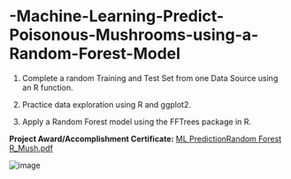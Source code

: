 # -Machine-Learning-Predict-Poisonous-Mushrooms-using-a-Random-Forest-Model

1. Complete a random Training and Test Set from one Data Source using an R function.

2. Practice data exploration using R and ggplot2.

3. Apply a Random Forest model using the FFTrees package in R.



**Project Award/Accomplishment Certificate:**
[ML PredictionRandom Forest R_Mush.pdf](https://github.com/Pikachu0405/-Machine-Learning-Predict-Poisonous-Mushrooms-using-a-Random-Forest-Model/files/7636108/ML.PredictionRandom.Forest.R_Mush.pdf)

![image](https://user-images.githubusercontent.com/93926742/144286673-8cccc6cf-c699-42f8-a57a-4c0ce6639975.png)
